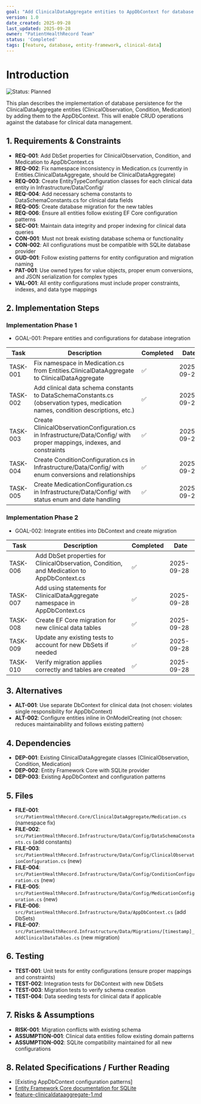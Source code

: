 ```yaml
---
goal: "Add ClinicalDataAggregate entities to AppDbContext for database persistence"
version: 1.0
date_created: 2025-09-28
last_updated: 2025-09-28
owner: "PatientHealthRecord Team"
status: 'Completed'
tags: [feature, database, entity-framework, clinical-data]
---
```


# Introduction

![Status: Planned](https://img.shields.io/badge/status-Planned-blue)

This plan describes the implementation of database persistence for the ClinicalDataAggregate entities (ClinicalObservation, Condition, Medication) by adding them to the AppDbContext. This will enable CRUD operations against the database for clinical data management.

## 1. Requirements & Constraints

- **REQ-001**: Add DbSet properties for ClinicalObservation, Condition, and Medication to AppDbContext.cs
- **REQ-002**: Fix namespace inconsistency in Medication.cs (currently in Entities.ClinicalDataAggregate, should be ClinicalDataAggregate)
- **REQ-003**: Create EntityTypeConfiguration classes for each clinical data entity in Infrastructure/Data/Config/
- **REQ-004**: Add necessary schema constants to DataSchemaConstants.cs for clinical data fields
- **REQ-005**: Create database migration for the new tables
- **REQ-006**: Ensure all entities follow existing EF Core configuration patterns
- **SEC-001**: Maintain data integrity and proper indexing for clinical data queries
- **CON-001**: Must not break existing database schema or functionality
- **CON-002**: All configurations must be compatible with SQLite database provider
- **GUD-001**: Follow existing patterns for entity configuration and migration naming
- **PAT-001**: Use owned types for value objects, proper enum conversions, and JSON serialization for complex types
- **VAL-001**: All entity configurations must include proper constraints, indexes, and data type mappings

## 2. Implementation Steps

### Implementation Phase 1

- GOAL-001: Prepare entities and configurations for database integration

| Task | Description | Completed | Date |
|------|-------------|-----------|------|
| TASK-001 | Fix namespace in Medication.cs from Entities.ClinicalDataAggregate to ClinicalDataAggregate | ✅ | 2025-09-28 |
| TASK-002 | Add clinical data schema constants to DataSchemaConstants.cs (observation types, medication names, condition descriptions, etc.) | ✅ | 2025-09-28 |
| TASK-003 | Create ClinicalObservationConfiguration.cs in Infrastructure/Data/Config/ with proper mappings, indexes, and constraints | ✅ | 2025-09-28 |
| TASK-004 | Create ConditionConfiguration.cs in Infrastructure/Data/Config/ with enum conversions and relationships | ✅ | 2025-09-28 |
| TASK-005 | Create MedicationConfiguration.cs in Infrastructure/Data/Config/ with status enum and date handling | ✅ | 2025-09-28 |

### Implementation Phase 2

- GOAL-002: Integrate entities into DbContext and create migration

| Task | Description | Completed | Date |
|------|-------------|-----------|------|
| TASK-006 | Add DbSet properties for ClinicalObservation, Condition, and Medication to AppDbContext.cs | ✅ | 2025-09-28 |
| TASK-007 | Add using statements for ClinicalDataAggregate namespace in AppDbContext.cs | ✅ | 2025-09-28 |
| TASK-008 | Create EF Core migration for new clinical data tables | ✅ | 2025-09-28 |
| TASK-009 | Update any existing tests to account for new DbSets if needed | ✅ | 2025-09-28 |
| TASK-010 | Verify migration applies correctly and tables are created | ✅ | 2025-09-28 |

## 3. Alternatives

- **ALT-001**: Use separate DbContext for clinical data (not chosen: violates single responsibility for AppDbContext)
- **ALT-002**: Configure entities inline in OnModelCreating (not chosen: reduces maintainability and follows existing pattern)

## 4. Dependencies

- **DEP-001**: Existing ClinicalDataAggregate classes (ClinicalObservation, Condition, Medication)
- **DEP-002**: Entity Framework Core with SQLite provider
- **DEP-003**: Existing AppDbContext and configuration patterns

## 5. Files

- **FILE-001**: `src/PatientHealthRecord.Core/ClinicalDataAggregate/Medication.cs` (namespace fix)
- **FILE-002**: `src/PatientHealthRecord.Infrastructure/Data/Config/DataSchemaConstants.cs` (add constants)
- **FILE-003**: `src/PatientHealthRecord.Infrastructure/Data/Config/ClinicalObservationConfiguration.cs` (new)
- **FILE-004**: `src/PatientHealthRecord.Infrastructure/Data/Config/ConditionConfiguration.cs` (new)
- **FILE-005**: `src/PatientHealthRecord.Infrastructure/Data/Config/MedicationConfiguration.cs` (new)
- **FILE-006**: `src/PatientHealthRecord.Infrastructure/Data/AppDbContext.cs` (add DbSets)
- **FILE-007**: `src/PatientHealthRecord.Infrastructure/Data/Migrations/[timestamp]_AddClinicalDataTables.cs` (new migration)

## 6. Testing

- **TEST-001**: Unit tests for entity configurations (ensure proper mappings and constraints)
- **TEST-002**: Integration tests for DbContext with new DbSets
- **TEST-003**: Migration tests to verify schema creation
- **TEST-004**: Data seeding tests for clinical data if applicable

## 7. Risks & Assumptions

- **RISK-001**: Migration conflicts with existing schema
- **ASSUMPTION-001**: Clinical data entities follow existing domain patterns
- **ASSUMPTION-002**: SQLite compatibility maintained for all new configurations

## 8. Related Specifications / Further Reading

- [Existing AppDbContext configuration patterns]
- [Entity Framework Core documentation for SQLite](https://learn.microsoft.com/en-us/ef/core/providers/sqlite/)
- [feature-clinicaldataaggregate-1.md](plan/feature-clinicaldataaggregate-1.md)
